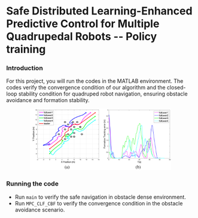 
# Safe Distributed Learning-Enhanced Predictive Control for Multiple Quadrupedal Robots -- Policy training

### Introduction

For this project, you will run the codes in the MATLAB environment. The codes verify the convergence condition of our algorithm and the closed-loop stability condition for quadruped robot navigation, ensuring obstacle avoidance and formation stability.
<div align="center">
  <img src="../assets/fig7.png" width="75%"/>
</div>


### Running the code

- Run `main` to verify the safe navigation in obstacle dense environment.
- Run `MPC_CLF_CBF` to verify the convergence condition in the obstacle avoidance scenario.

